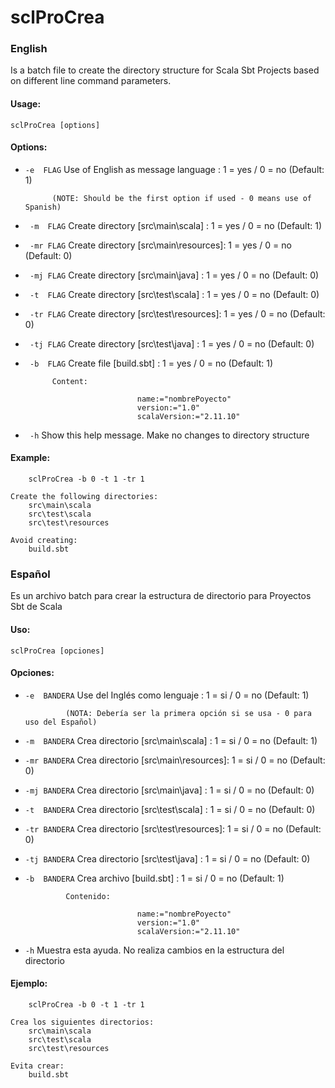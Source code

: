 sclProCrea
==============

### English

Is a batch file to create the directory structure for Scala Sbt Projects based on different line command parameters.

#### Usage: 

    sclProCrea [options]

#### Options:

   * `-e  FLAG`   Use of English as message language   : 1 = yes / 0 = no  (Default: 1)
   
               (NOTE: Should be the first option if used - 0 means use of Spanish)
	       
   * ` -m  FLAG`   Create directory [src\main\scala]    : 1 = yes / 0 = no  (Default: 1)
   * ` -mr FLAG`   Create directory [src\main\resources]: 1 = yes / 0 = no  (Default: 0)
   * ` -mj FLAG`   Create directory [src\main\java]     : 1 = yes / 0 = no  (Default: 0)
   * ` -t  FLAG`   Create directory [src\test\scala]    : 1 = yes / 0 = no  (Default: 0)
   * ` -tr FLAG`   Create directory [src\test\resources]: 1 = yes / 0 = no  (Default: 0)
   * ` -tj FLAG`   Create directory [src\test\java]     : 1 = yes / 0 = no  (Default: 0)
   * ` -b  FLAG`   Create file      [build.sbt]         : 1 = yes / 0 = no  (Default: 1)
   
               Content:

                                  name:="nombrePoyecto"
                                  version:="1.0"
                                  scalaVersion:="2.11.10"

   * ` -h`         Show this help message. Make no changes to directory structure

#### Example:

        sclProCrea -b 0 -t 1 -tr 1

    Create the following directories:
        src\main\scala
        src\test\scala
        src\test\resources

    Avoid creating:
        build.sbt
		
### Español

Es un archivo batch para crear la estructura de directorio para Proyectos Sbt de Scala

#### Uso:

    sclProCrea [opciones]

#### Opciones:

   * `-e  BANDERA`   Use del Inglés como lenguaje        : 1 = si / 0 = no  (Default: 1)
   
                  (NOTA: Debería ser la primera opción si se usa - 0 para uso del Español)
		  
   * `-m  BANDERA`   Crea directorio [src\main\scala]    : 1 = si / 0 = no  (Default: 1)
   * `-mr BANDERA`   Crea directorio [src\main\resources]: 1 = si / 0 = no  (Default: 0)
   * `-mj BANDERA`   Crea directorio [src\main\java]     : 1 = si / 0 = no  (Default: 0)
   * `-t  BANDERA`   Crea directorio [src\test\scala]    : 1 = si / 0 = no  (Default: 0)
   * `-tr BANDERA`   Crea directorio [src\test\resources]: 1 = si / 0 = no  (Default: 0)
   * `-tj BANDERA`   Crea directorio [src\test\java]     : 1 = si / 0 = no  (Default: 0)
   * `-b  BANDERA`   Crea archivo    [build.sbt]         : 1 = si / 0 = no  (Default: 1)
   
                  Contenido:

                                  name:="nombrePoyecto"
                                  version:="1.0"
                                  scalaVersion:="2.11.10"

   * `-h`            Muestra esta ayuda. No realiza cambios en la estructura del directorio

#### Ejemplo:

        sclProCrea -b 0 -t 1 -tr 1

    Crea los siguientes directorios: 
        src\main\scala
        src\test\scala
        src\test\resources

    Evita crear:
        build.sbt

